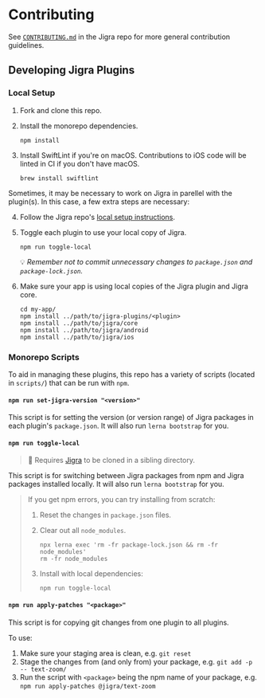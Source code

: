 # Contributing

See [`CONTRIBUTING.md`](https://github.com/familyjs/jigra/blob/HEAD/CONTRIBUTING.md) in the Jigra repo for more general contribution guidelines.

## Developing Jigra Plugins

### Local Setup

1. Fork and clone this repo.
2. Install the monorepo dependencies.

    ```shell
    npm install
    ```

3. Install SwiftLint if you're on macOS. Contributions to iOS code will be linted in CI if you don't have macOS.

    ```shell
    brew install swiftlint
    ```

Sometimes, it may be necessary to work on Jigra in parellel with the plugin(s). In this case, a few extra steps are necessary:

4. Follow the Jigra repo's [local setup instructions](https://github.com/familyjs/jigra/blob/HEAD/CONTRIBUTING.md#local-setup).
5. Toggle each plugin to use your local copy of Jigra.

    ```shell
    npm run toggle-local
    ```

   :bulb: *Remember not to commit unnecessary changes to `package.json` and `package-lock.json`.*

6. Make sure your app is using local copies of the Jigra plugin and Jigra core.

    ```shell
    cd my-app/
    npm install ../path/to/jigra-plugins/<plugin>
    npm install ../path/to/jigra/core
    npm install ../path/to/jigra/android
    npm install ../path/to/jigra/ios
    ```

### Monorepo Scripts

To aid in managing these plugins, this repo has a variety of scripts (located in `scripts/`) that can be run with `npm`.

#### `npm run set-jigra-version "<version>"`

This script is for setting the version (or version range) of Jigra packages in each plugin's `package.json`. It will also run `lerna bootstrap` for you.

#### `npm run toggle-local`

> :memo: Requires [Jigra](https://github.com/familyjs/jigra/) to be cloned in a sibling directory.

This script is for switching between Jigra packages from npm and Jigra packages installed locally. It will also run `lerna bootstrap` for you.

> If you get npm errors, you can try installing from scratch:
>
> 1. Reset the changes in `package.json` files.
> 1. Clear out all `node_modules`.
>
>     ```shell
>     npx lerna exec 'rm -fr package-lock.json && rm -fr node_modules'
>     rm -fr node_modules
>     ```
> 1. Install with local dependencies:
>
>     ```
>     npm run toggle-local
>     ```

#### `npm run apply-patches "<package>"`

This script is for copying git changes from one plugin to all plugins.

To use:

1. Make sure your staging area is clean, e.g. `git reset`
1. Stage the changes from (and only from) your package, e.g. `git add -p -- text-zoom/`
1. Run the script with `<package>` being the npm name of your package, e.g. `npm run apply-patches @jigra/text-zoom`
